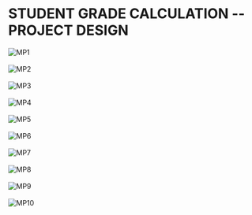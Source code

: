 # STUDENT GRADE CALCULATION -- PROJECT DESIGN

![MP1](https://user-images.githubusercontent.com/82299708/210308784-1c868d8e-631f-448a-93c7-a16b34f4cba2.JPG) <br><br>
![MP2](https://user-images.githubusercontent.com/82299708/210308790-45e08ab2-6913-479e-a1a9-9fe47922436c.JPG) <br><br>
![MP3](https://user-images.githubusercontent.com/82299708/210308796-0e573b63-a325-40f0-bd24-682b194680c2.JPG) <br><br>
![MP4](https://user-images.githubusercontent.com/82299708/210308801-6c2b7729-582b-4c73-b68c-4c00ea829699.JPG) <br><br>
![MP5](https://user-images.githubusercontent.com/82299708/210308805-5c35b59d-f947-43b4-84cf-4785aa231606.JPG) <br><br>
![MP6](https://user-images.githubusercontent.com/82299708/210308811-6acb75af-e8e2-413e-afe9-d54488e5f670.JPG) <br><br>
![MP7](https://user-images.githubusercontent.com/82299708/210308813-74cba654-5a64-4eec-8153-288be687fcc6.JPG) <br><br>
![MP8](https://user-images.githubusercontent.com/82299708/210308826-1322f087-f5ca-4d41-804c-a2649f40fb85.JPG) <br><br>
![MP9](https://user-images.githubusercontent.com/82299708/210308830-0d43f19d-b61b-4953-97c2-ec3a9d10b4a0.JPG) <br><br>
![MP10](https://user-images.githubusercontent.com/82299708/210308833-887a9ffc-ab95-4e0e-a6c0-2e8ea00a1f2c.JPG)
